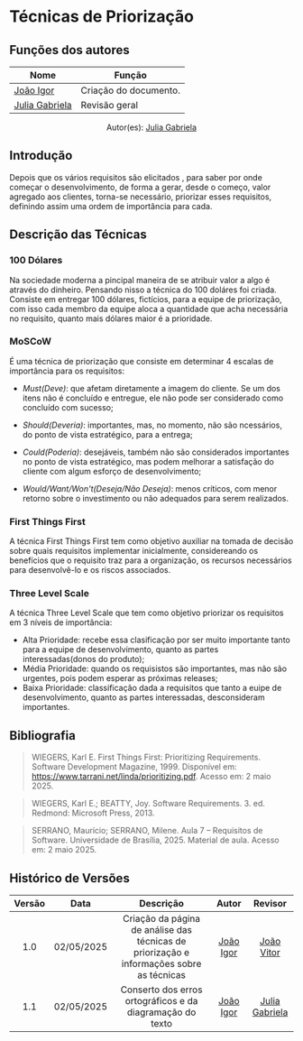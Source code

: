 # Técnicas de Priorização

## Funções dos autores

| Nome                 | Função                                                            | 
|----------------------|----------------------------------------------------------------   |
|[João Igor](https://github.com/JoaoPC10)| Criação do documento.| 
|[Julia Gabriela](https://github.com/JuliaGabP)|Revisão geral| 
<center>
    Autor(es): 
    <a href="https://github.com/JuliaGabP" target="_blank">Julia Gabriela</a>
</center>

## Introdução
Depois que os vários requisitos são elicitados , para saber por onde começar o desenvolvimento, de forma a gerar, desde o começo, valor agregado aos clientes, torna-se necessário, priorizar esses requisitos, definindo assim uma ordem de importância para cada.

## Descrição das Técnicas

### 100 Dólares
Na sociedade moderna a pincipal maneira de se atribuir valor a algo é através do dinheiro. Pensando nisso a técnica do 100 doláres foi criada. Consiste em entregar 100 dólares, fictícios, para a equipe de priorização, com isso cada membro da equipe aloca a quantidade que acha necessária no requisito, quanto mais dólares maior é a prioridade.

### MoSCoW
É uma técnica de priorização que consiste em determinar 4 escalas de importância para os requisitos:

- *Must(Deve)*: que afetam diretamente a imagem do cliente. Se um dos itens não é concluído e entregue, ele não pode ser considerado como concluído com sucesso;

- *Should(Deveria)*: importantes, mas, no momento, não são ncessários, do ponto de vista estratégico, para a entrega;

- *Could(Poderia)*: desejáveis, também não são considerados importantes no ponto de vista estratégico, mas podem melhorar a satisfação do cliente com algum esforço de desenvolvimento;

- *Would/Want/Won't(Deseja/Não Deseja)*: menos críticos, com menor retorno sobre o investimento ou não adequados para serem realizados.

### First Things First
A técnica First Things First tem como objetivo auxiliar na tomada de decisão sobre quais requisitos implementar inicialmente, considereando os benefícios que o requisito traz para a organização, os recursos necessários para desenvolvê-lo e os riscos associados.

### Three Level Scale
A técnica Three Level Scale que tem como objetivo priorizar os requisitos em 3 níveis de importância:
- Alta Prioridade: recebe essa clasificação por ser muito importante tanto para a equipe de desenvolvimento, quanto as partes interessadas(donos do produto);
- Média Prioridade: quando os requisistos são importantes, mas não são urgentes, pois podem esperar as próximas releases;
- Baixa Prioridade: classificação dada a requisitos que tanto a euipe de desenvolvimento, quanto as partes interessadas, desconsideram importantes.

## Bibliografia

> WIEGERS, Karl E. First Things First: Prioritizing Requirements. Software Development Magazine, 1999. Disponível em: https://www.tarrani.net/linda/prioritizing.pdf. Acesso em: 2 maio 2025.

> WIEGERS, Karl E.; BEATTY, Joy. Software Requirements. 3. ed. Redmond: Microsoft Press, 2013.

> SERRANO, Maurício; SERRANO, Milene. Aula 7 – Requisitos de Software. Universidade de Brasília, 2025. Material de aula. Acesso em: 2 maio 2025.

## Histórico de Versões

| Versão | Data | Descrição  | Autor        | Revisor |
| :-----: | :----: | :----------: | :------------: | :--------: |
| 1.0    | 02/05/2025 | Criação da página de análise das técnicas de priorização e informações sobre as técnicas | [João Igor](https://github.com/JoaoPC10)         | [João Vitor](https://github.com/jvopBR)
| 1.1    | 02/05/2025 | Conserto dos erros ortográficos e da diagramação do texto | [João Igor](https://github.com/JoaoPC10)         | [Julia Gabriela](https://github.com/JuliaGabP)
